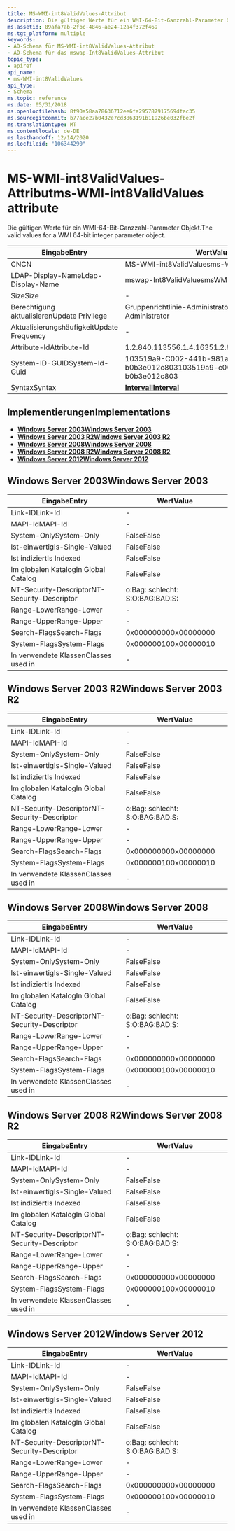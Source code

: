 ```yaml
---
title: MS-WMI-int8ValidValues-Attribut
description: Die gültigen Werte für ein WMI-64-Bit-Ganzzahl-Parameter Objekt.
ms.assetid: 89afa7ab-2fbc-4846-ae24-12a4f372f469
ms.tgt_platform: multiple
keywords:
- AD-Schema für MS-WMI-int8ValidValues-Attribut
- AD-Schema für das mswap-Int8ValidValues-Attribut
topic_type:
- apiref
api_name:
- ms-WMI-int8ValidValues
api_type:
- Schema
ms.topic: reference
ms.date: 05/31/2018
ms.openlocfilehash: 8f90a58aa78636712ee6fa295787917569dfac35
ms.sourcegitcommit: b77ace27b0432e7cd3863191b11926be032fbe2f
ms.translationtype: MT
ms.contentlocale: de-DE
ms.lasthandoff: 12/14/2020
ms.locfileid: "106344290"
---
```

# <a name="ms-wmi-int8validvalues-attribute"></a><span data-ttu-id="2bc51-105">MS-WMI-int8ValidValues-Attribut</span><span class="sxs-lookup"><span data-stu-id="2bc51-105">ms-WMI-int8ValidValues attribute</span></span>

<span data-ttu-id="2bc51-106">Die gültigen Werte für ein WMI-64-Bit-Ganzzahl-Parameter Objekt.</span><span class="sxs-lookup"><span data-stu-id="2bc51-106">The valid values for a WMI 64-bit integer parameter object.</span></span>



| <span data-ttu-id="2bc51-107">Eingabe</span><span class="sxs-lookup"><span data-stu-id="2bc51-107">Entry</span></span> | <span data-ttu-id="2bc51-108">Wert</span><span class="sxs-lookup"><span data-stu-id="2bc51-108">Value</span></span> |
|-------------------|--------------------------------------|
| <span data-ttu-id="2bc51-109">CN</span><span class="sxs-lookup"><span data-stu-id="2bc51-109">CN</span></span>                | <span data-ttu-id="2bc51-110">MS-WMI-int8ValidValues</span><span class="sxs-lookup"><span data-stu-id="2bc51-110">ms-WMI-int8ValidValues</span></span>               |
| <span data-ttu-id="2bc51-111">LDAP-Display-Name</span><span class="sxs-lookup"><span data-stu-id="2bc51-111">Ldap-Display-Name</span></span> | <span data-ttu-id="2bc51-112">mswap-Int8ValidValues</span><span class="sxs-lookup"><span data-stu-id="2bc51-112">msWMI-Int8ValidValues</span></span>                |
| <span data-ttu-id="2bc51-113">Size</span><span class="sxs-lookup"><span data-stu-id="2bc51-113">Size</span></span>              | \-                                   |
| <span data-ttu-id="2bc51-114">Berechtigung aktualisieren</span><span class="sxs-lookup"><span data-stu-id="2bc51-114">Update Privilege</span></span>  | <span data-ttu-id="2bc51-115">Gruppenrichtlinie-Administrator</span><span class="sxs-lookup"><span data-stu-id="2bc51-115">Group Policy Administrator</span></span>           |
| <span data-ttu-id="2bc51-116">Aktualisierungshäufigkeit</span><span class="sxs-lookup"><span data-stu-id="2bc51-116">Update Frequency</span></span>  | \-                                   |
| <span data-ttu-id="2bc51-117">Attribute-Id</span><span class="sxs-lookup"><span data-stu-id="2bc51-117">Attribute-Id</span></span>      | <span data-ttu-id="2bc51-118">1.2.840.113556.1.4.1635</span><span class="sxs-lookup"><span data-stu-id="2bc51-118">1.2.840.113556.1.4.1635</span></span>              |
| <span data-ttu-id="2bc51-119">System-ID-GUID</span><span class="sxs-lookup"><span data-stu-id="2bc51-119">System-Id-Guid</span></span>    | <span data-ttu-id="2bc51-120">103519a9-C002-441b-981a-b0b3e012c803</span><span class="sxs-lookup"><span data-stu-id="2bc51-120">103519a9-c002-441b-981a-b0b3e012c803</span></span> |
| <span data-ttu-id="2bc51-121">Syntax</span><span class="sxs-lookup"><span data-stu-id="2bc51-121">Syntax</span></span>            | [<span data-ttu-id="2bc51-122">**Intervall**</span><span class="sxs-lookup"><span data-stu-id="2bc51-122">**Interval**</span></span>](s-interval.md)       |



## <a name="implementations"></a><span data-ttu-id="2bc51-123">Implementierungen</span><span class="sxs-lookup"><span data-stu-id="2bc51-123">Implementations</span></span>

-   [<span data-ttu-id="2bc51-124">**Windows Server 2003**</span><span class="sxs-lookup"><span data-stu-id="2bc51-124">**Windows Server 2003**</span></span>](#windows-server-2003)
-   [<span data-ttu-id="2bc51-125">**Windows Server 2003 R2**</span><span class="sxs-lookup"><span data-stu-id="2bc51-125">**Windows Server 2003 R2**</span></span>](#windows-server-2003-r2)
-   [<span data-ttu-id="2bc51-126">**Windows Server 2008**</span><span class="sxs-lookup"><span data-stu-id="2bc51-126">**Windows Server 2008**</span></span>](#windows-server-2008)
-   [<span data-ttu-id="2bc51-127">**Windows Server 2008 R2**</span><span class="sxs-lookup"><span data-stu-id="2bc51-127">**Windows Server 2008 R2**</span></span>](#windows-server-2008-r2)
-   [<span data-ttu-id="2bc51-128">**Windows Server 2012**</span><span class="sxs-lookup"><span data-stu-id="2bc51-128">**Windows Server 2012**</span></span>](#windows-server-2012)

## <a name="windows-server-2003"></a><span data-ttu-id="2bc51-129">Windows Server 2003</span><span class="sxs-lookup"><span data-stu-id="2bc51-129">Windows Server 2003</span></span>



| <span data-ttu-id="2bc51-130">Eingabe</span><span class="sxs-lookup"><span data-stu-id="2bc51-130">Entry</span></span> | <span data-ttu-id="2bc51-131">Wert</span><span class="sxs-lookup"><span data-stu-id="2bc51-131">Value</span></span> |
|------------------------|--------------|
| <span data-ttu-id="2bc51-132">Link-ID</span><span class="sxs-lookup"><span data-stu-id="2bc51-132">Link-Id</span></span>                | \-           |
| <span data-ttu-id="2bc51-133">MAPI-Id</span><span class="sxs-lookup"><span data-stu-id="2bc51-133">MAPI-Id</span></span>                | \-           |
| <span data-ttu-id="2bc51-134">System-Only</span><span class="sxs-lookup"><span data-stu-id="2bc51-134">System-Only</span></span>            | <span data-ttu-id="2bc51-135">False</span><span class="sxs-lookup"><span data-stu-id="2bc51-135">False</span></span>        |
| <span data-ttu-id="2bc51-136">Ist-einwertig</span><span class="sxs-lookup"><span data-stu-id="2bc51-136">Is-Single-Valued</span></span>       | <span data-ttu-id="2bc51-137">False</span><span class="sxs-lookup"><span data-stu-id="2bc51-137">False</span></span>        |
| <span data-ttu-id="2bc51-138">Ist indiziert</span><span class="sxs-lookup"><span data-stu-id="2bc51-138">Is Indexed</span></span>             | <span data-ttu-id="2bc51-139">False</span><span class="sxs-lookup"><span data-stu-id="2bc51-139">False</span></span>        |
| <span data-ttu-id="2bc51-140">Im globalen Katalog</span><span class="sxs-lookup"><span data-stu-id="2bc51-140">In Global Catalog</span></span>      | <span data-ttu-id="2bc51-141">False</span><span class="sxs-lookup"><span data-stu-id="2bc51-141">False</span></span>        |
| <span data-ttu-id="2bc51-142">NT-Security-Descriptor</span><span class="sxs-lookup"><span data-stu-id="2bc51-142">NT-Security-Descriptor</span></span> | <span data-ttu-id="2bc51-143">o:Bag: schlecht: S:</span><span class="sxs-lookup"><span data-stu-id="2bc51-143">O:BAG:BAD:S:</span></span> |
| <span data-ttu-id="2bc51-144">Range-Lower</span><span class="sxs-lookup"><span data-stu-id="2bc51-144">Range-Lower</span></span>            | \-           |
| <span data-ttu-id="2bc51-145">Range-Upper</span><span class="sxs-lookup"><span data-stu-id="2bc51-145">Range-Upper</span></span>            | \-           |
| <span data-ttu-id="2bc51-146">Search-Flags</span><span class="sxs-lookup"><span data-stu-id="2bc51-146">Search-Flags</span></span>           | <span data-ttu-id="2bc51-147">0x00000000</span><span class="sxs-lookup"><span data-stu-id="2bc51-147">0x00000000</span></span>   |
| <span data-ttu-id="2bc51-148">System-Flags</span><span class="sxs-lookup"><span data-stu-id="2bc51-148">System-Flags</span></span>           | <span data-ttu-id="2bc51-149">0x00000010</span><span class="sxs-lookup"><span data-stu-id="2bc51-149">0x00000010</span></span>   |
| <span data-ttu-id="2bc51-150">In verwendete Klassen</span><span class="sxs-lookup"><span data-stu-id="2bc51-150">Classes used in</span></span>        | \-           |



## <a name="windows-server-2003-r2"></a><span data-ttu-id="2bc51-151">Windows Server 2003 R2</span><span class="sxs-lookup"><span data-stu-id="2bc51-151">Windows Server 2003 R2</span></span>



| <span data-ttu-id="2bc51-152">Eingabe</span><span class="sxs-lookup"><span data-stu-id="2bc51-152">Entry</span></span> | <span data-ttu-id="2bc51-153">Wert</span><span class="sxs-lookup"><span data-stu-id="2bc51-153">Value</span></span> |
|------------------------|--------------|
| <span data-ttu-id="2bc51-154">Link-ID</span><span class="sxs-lookup"><span data-stu-id="2bc51-154">Link-Id</span></span>                | \-           |
| <span data-ttu-id="2bc51-155">MAPI-Id</span><span class="sxs-lookup"><span data-stu-id="2bc51-155">MAPI-Id</span></span>                | \-           |
| <span data-ttu-id="2bc51-156">System-Only</span><span class="sxs-lookup"><span data-stu-id="2bc51-156">System-Only</span></span>            | <span data-ttu-id="2bc51-157">False</span><span class="sxs-lookup"><span data-stu-id="2bc51-157">False</span></span>        |
| <span data-ttu-id="2bc51-158">Ist-einwertig</span><span class="sxs-lookup"><span data-stu-id="2bc51-158">Is-Single-Valued</span></span>       | <span data-ttu-id="2bc51-159">False</span><span class="sxs-lookup"><span data-stu-id="2bc51-159">False</span></span>        |
| <span data-ttu-id="2bc51-160">Ist indiziert</span><span class="sxs-lookup"><span data-stu-id="2bc51-160">Is Indexed</span></span>             | <span data-ttu-id="2bc51-161">False</span><span class="sxs-lookup"><span data-stu-id="2bc51-161">False</span></span>        |
| <span data-ttu-id="2bc51-162">Im globalen Katalog</span><span class="sxs-lookup"><span data-stu-id="2bc51-162">In Global Catalog</span></span>      | <span data-ttu-id="2bc51-163">False</span><span class="sxs-lookup"><span data-stu-id="2bc51-163">False</span></span>        |
| <span data-ttu-id="2bc51-164">NT-Security-Descriptor</span><span class="sxs-lookup"><span data-stu-id="2bc51-164">NT-Security-Descriptor</span></span> | <span data-ttu-id="2bc51-165">o:Bag: schlecht: S:</span><span class="sxs-lookup"><span data-stu-id="2bc51-165">O:BAG:BAD:S:</span></span> |
| <span data-ttu-id="2bc51-166">Range-Lower</span><span class="sxs-lookup"><span data-stu-id="2bc51-166">Range-Lower</span></span>            | \-           |
| <span data-ttu-id="2bc51-167">Range-Upper</span><span class="sxs-lookup"><span data-stu-id="2bc51-167">Range-Upper</span></span>            | \-           |
| <span data-ttu-id="2bc51-168">Search-Flags</span><span class="sxs-lookup"><span data-stu-id="2bc51-168">Search-Flags</span></span>           | <span data-ttu-id="2bc51-169">0x00000000</span><span class="sxs-lookup"><span data-stu-id="2bc51-169">0x00000000</span></span>   |
| <span data-ttu-id="2bc51-170">System-Flags</span><span class="sxs-lookup"><span data-stu-id="2bc51-170">System-Flags</span></span>           | <span data-ttu-id="2bc51-171">0x00000010</span><span class="sxs-lookup"><span data-stu-id="2bc51-171">0x00000010</span></span>   |
| <span data-ttu-id="2bc51-172">In verwendete Klassen</span><span class="sxs-lookup"><span data-stu-id="2bc51-172">Classes used in</span></span>        | \-           |



## <a name="windows-server-2008"></a><span data-ttu-id="2bc51-173">Windows Server 2008</span><span class="sxs-lookup"><span data-stu-id="2bc51-173">Windows Server 2008</span></span>



| <span data-ttu-id="2bc51-174">Eingabe</span><span class="sxs-lookup"><span data-stu-id="2bc51-174">Entry</span></span> | <span data-ttu-id="2bc51-175">Wert</span><span class="sxs-lookup"><span data-stu-id="2bc51-175">Value</span></span> |
|------------------------|--------------|
| <span data-ttu-id="2bc51-176">Link-ID</span><span class="sxs-lookup"><span data-stu-id="2bc51-176">Link-Id</span></span>                | \-           |
| <span data-ttu-id="2bc51-177">MAPI-Id</span><span class="sxs-lookup"><span data-stu-id="2bc51-177">MAPI-Id</span></span>                | \-           |
| <span data-ttu-id="2bc51-178">System-Only</span><span class="sxs-lookup"><span data-stu-id="2bc51-178">System-Only</span></span>            | <span data-ttu-id="2bc51-179">False</span><span class="sxs-lookup"><span data-stu-id="2bc51-179">False</span></span>        |
| <span data-ttu-id="2bc51-180">Ist-einwertig</span><span class="sxs-lookup"><span data-stu-id="2bc51-180">Is-Single-Valued</span></span>       | <span data-ttu-id="2bc51-181">False</span><span class="sxs-lookup"><span data-stu-id="2bc51-181">False</span></span>        |
| <span data-ttu-id="2bc51-182">Ist indiziert</span><span class="sxs-lookup"><span data-stu-id="2bc51-182">Is Indexed</span></span>             | <span data-ttu-id="2bc51-183">False</span><span class="sxs-lookup"><span data-stu-id="2bc51-183">False</span></span>        |
| <span data-ttu-id="2bc51-184">Im globalen Katalog</span><span class="sxs-lookup"><span data-stu-id="2bc51-184">In Global Catalog</span></span>      | <span data-ttu-id="2bc51-185">False</span><span class="sxs-lookup"><span data-stu-id="2bc51-185">False</span></span>        |
| <span data-ttu-id="2bc51-186">NT-Security-Descriptor</span><span class="sxs-lookup"><span data-stu-id="2bc51-186">NT-Security-Descriptor</span></span> | <span data-ttu-id="2bc51-187">o:Bag: schlecht: S:</span><span class="sxs-lookup"><span data-stu-id="2bc51-187">O:BAG:BAD:S:</span></span> |
| <span data-ttu-id="2bc51-188">Range-Lower</span><span class="sxs-lookup"><span data-stu-id="2bc51-188">Range-Lower</span></span>            | \-           |
| <span data-ttu-id="2bc51-189">Range-Upper</span><span class="sxs-lookup"><span data-stu-id="2bc51-189">Range-Upper</span></span>            | \-           |
| <span data-ttu-id="2bc51-190">Search-Flags</span><span class="sxs-lookup"><span data-stu-id="2bc51-190">Search-Flags</span></span>           | <span data-ttu-id="2bc51-191">0x00000000</span><span class="sxs-lookup"><span data-stu-id="2bc51-191">0x00000000</span></span>   |
| <span data-ttu-id="2bc51-192">System-Flags</span><span class="sxs-lookup"><span data-stu-id="2bc51-192">System-Flags</span></span>           | <span data-ttu-id="2bc51-193">0x00000010</span><span class="sxs-lookup"><span data-stu-id="2bc51-193">0x00000010</span></span>   |
| <span data-ttu-id="2bc51-194">In verwendete Klassen</span><span class="sxs-lookup"><span data-stu-id="2bc51-194">Classes used in</span></span>        | \-           |



## <a name="windows-server-2008-r2"></a><span data-ttu-id="2bc51-195">Windows Server 2008 R2</span><span class="sxs-lookup"><span data-stu-id="2bc51-195">Windows Server 2008 R2</span></span>



| <span data-ttu-id="2bc51-196">Eingabe</span><span class="sxs-lookup"><span data-stu-id="2bc51-196">Entry</span></span> | <span data-ttu-id="2bc51-197">Wert</span><span class="sxs-lookup"><span data-stu-id="2bc51-197">Value</span></span> |
|------------------------|--------------|
| <span data-ttu-id="2bc51-198">Link-ID</span><span class="sxs-lookup"><span data-stu-id="2bc51-198">Link-Id</span></span>                | \-           |
| <span data-ttu-id="2bc51-199">MAPI-Id</span><span class="sxs-lookup"><span data-stu-id="2bc51-199">MAPI-Id</span></span>                | \-           |
| <span data-ttu-id="2bc51-200">System-Only</span><span class="sxs-lookup"><span data-stu-id="2bc51-200">System-Only</span></span>            | <span data-ttu-id="2bc51-201">False</span><span class="sxs-lookup"><span data-stu-id="2bc51-201">False</span></span>        |
| <span data-ttu-id="2bc51-202">Ist-einwertig</span><span class="sxs-lookup"><span data-stu-id="2bc51-202">Is-Single-Valued</span></span>       | <span data-ttu-id="2bc51-203">False</span><span class="sxs-lookup"><span data-stu-id="2bc51-203">False</span></span>        |
| <span data-ttu-id="2bc51-204">Ist indiziert</span><span class="sxs-lookup"><span data-stu-id="2bc51-204">Is Indexed</span></span>             | <span data-ttu-id="2bc51-205">False</span><span class="sxs-lookup"><span data-stu-id="2bc51-205">False</span></span>        |
| <span data-ttu-id="2bc51-206">Im globalen Katalog</span><span class="sxs-lookup"><span data-stu-id="2bc51-206">In Global Catalog</span></span>      | <span data-ttu-id="2bc51-207">False</span><span class="sxs-lookup"><span data-stu-id="2bc51-207">False</span></span>        |
| <span data-ttu-id="2bc51-208">NT-Security-Descriptor</span><span class="sxs-lookup"><span data-stu-id="2bc51-208">NT-Security-Descriptor</span></span> | <span data-ttu-id="2bc51-209">o:Bag: schlecht: S:</span><span class="sxs-lookup"><span data-stu-id="2bc51-209">O:BAG:BAD:S:</span></span> |
| <span data-ttu-id="2bc51-210">Range-Lower</span><span class="sxs-lookup"><span data-stu-id="2bc51-210">Range-Lower</span></span>            | \-           |
| <span data-ttu-id="2bc51-211">Range-Upper</span><span class="sxs-lookup"><span data-stu-id="2bc51-211">Range-Upper</span></span>            | \-           |
| <span data-ttu-id="2bc51-212">Search-Flags</span><span class="sxs-lookup"><span data-stu-id="2bc51-212">Search-Flags</span></span>           | <span data-ttu-id="2bc51-213">0x00000000</span><span class="sxs-lookup"><span data-stu-id="2bc51-213">0x00000000</span></span>   |
| <span data-ttu-id="2bc51-214">System-Flags</span><span class="sxs-lookup"><span data-stu-id="2bc51-214">System-Flags</span></span>           | <span data-ttu-id="2bc51-215">0x00000010</span><span class="sxs-lookup"><span data-stu-id="2bc51-215">0x00000010</span></span>   |
| <span data-ttu-id="2bc51-216">In verwendete Klassen</span><span class="sxs-lookup"><span data-stu-id="2bc51-216">Classes used in</span></span>        | \-           |



## <a name="windows-server-2012"></a><span data-ttu-id="2bc51-217">Windows Server 2012</span><span class="sxs-lookup"><span data-stu-id="2bc51-217">Windows Server 2012</span></span>



| <span data-ttu-id="2bc51-218">Eingabe</span><span class="sxs-lookup"><span data-stu-id="2bc51-218">Entry</span></span> | <span data-ttu-id="2bc51-219">Wert</span><span class="sxs-lookup"><span data-stu-id="2bc51-219">Value</span></span> |
|------------------------|--------------|
| <span data-ttu-id="2bc51-220">Link-ID</span><span class="sxs-lookup"><span data-stu-id="2bc51-220">Link-Id</span></span>                | \-           |
| <span data-ttu-id="2bc51-221">MAPI-Id</span><span class="sxs-lookup"><span data-stu-id="2bc51-221">MAPI-Id</span></span>                | \-           |
| <span data-ttu-id="2bc51-222">System-Only</span><span class="sxs-lookup"><span data-stu-id="2bc51-222">System-Only</span></span>            | <span data-ttu-id="2bc51-223">False</span><span class="sxs-lookup"><span data-stu-id="2bc51-223">False</span></span>        |
| <span data-ttu-id="2bc51-224">Ist-einwertig</span><span class="sxs-lookup"><span data-stu-id="2bc51-224">Is-Single-Valued</span></span>       | <span data-ttu-id="2bc51-225">False</span><span class="sxs-lookup"><span data-stu-id="2bc51-225">False</span></span>        |
| <span data-ttu-id="2bc51-226">Ist indiziert</span><span class="sxs-lookup"><span data-stu-id="2bc51-226">Is Indexed</span></span>             | <span data-ttu-id="2bc51-227">False</span><span class="sxs-lookup"><span data-stu-id="2bc51-227">False</span></span>        |
| <span data-ttu-id="2bc51-228">Im globalen Katalog</span><span class="sxs-lookup"><span data-stu-id="2bc51-228">In Global Catalog</span></span>      | <span data-ttu-id="2bc51-229">False</span><span class="sxs-lookup"><span data-stu-id="2bc51-229">False</span></span>        |
| <span data-ttu-id="2bc51-230">NT-Security-Descriptor</span><span class="sxs-lookup"><span data-stu-id="2bc51-230">NT-Security-Descriptor</span></span> | <span data-ttu-id="2bc51-231">o:Bag: schlecht: S:</span><span class="sxs-lookup"><span data-stu-id="2bc51-231">O:BAG:BAD:S:</span></span> |
| <span data-ttu-id="2bc51-232">Range-Lower</span><span class="sxs-lookup"><span data-stu-id="2bc51-232">Range-Lower</span></span>            | \-           |
| <span data-ttu-id="2bc51-233">Range-Upper</span><span class="sxs-lookup"><span data-stu-id="2bc51-233">Range-Upper</span></span>            | \-           |
| <span data-ttu-id="2bc51-234">Search-Flags</span><span class="sxs-lookup"><span data-stu-id="2bc51-234">Search-Flags</span></span>           | <span data-ttu-id="2bc51-235">0x00000000</span><span class="sxs-lookup"><span data-stu-id="2bc51-235">0x00000000</span></span>   |
| <span data-ttu-id="2bc51-236">System-Flags</span><span class="sxs-lookup"><span data-stu-id="2bc51-236">System-Flags</span></span>           | <span data-ttu-id="2bc51-237">0x00000010</span><span class="sxs-lookup"><span data-stu-id="2bc51-237">0x00000010</span></span>   |
| <span data-ttu-id="2bc51-238">In verwendete Klassen</span><span class="sxs-lookup"><span data-stu-id="2bc51-238">Classes used in</span></span>        | \-           |



 

 




